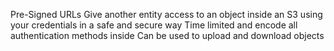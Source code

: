 Pre-Signed URLs
	Give another entity access to an object inside an S3 using your credentials in a safe and secure way
Time limited and encode all authentication methods inside
	Can be used to upload and download objects
